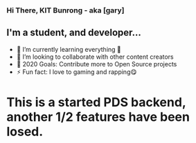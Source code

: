### Hi There, KIT Bunrong - aka [gary]

## I'm a student, and developer...

- 🌱 I’m currently learning everything 🤣
- 👯 I’m looking to collaborate with other content creators
- 🥅 2020 Goals: Contribute more to Open Source projects
- ⚡ Fun fact: I love to gaming and rapping😋

# This is a started PDS backend, another 1/2 features have been losed.
